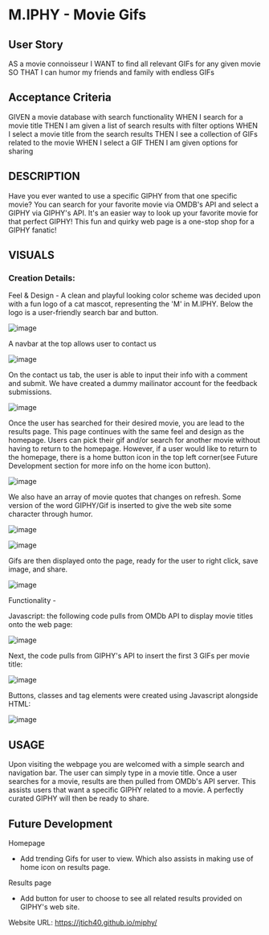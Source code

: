 # M.IPHY - Movie Gifs

## User Story
AS a movie connoisseur
I WANT to find all relevant GIFs for any given movie
SO THAT I can humor my friends and family with endless GIFs

## Acceptance Criteria
GIVEN a movie database with search functionality
WHEN I search for a movie title
THEN I am given a list of search results with filter options
WHEN I select a movie title from the search results
THEN I see a collection of GIFs related to the movie
WHEN I select a GIF
THEN I am given options for sharing

## DESCRIPTION
Have you ever wanted to use a specific GIPHY from that one specific movie?
You can search for your favorite movie via OMDB's API and select a GIPHY via GIPHY's API. It's an easier way to look up your favorite movie for that perfect GIPHY! This fun and quirky web page is a one-stop shop for a GIPHY fanatic! 

## VISUALS

### Creation Details:
Feel & Design -
A clean and playful looking color scheme was decided upon with a fun logo of a cat mascot, representing the 'M' in M.IPHY. Below the logo is a user-friendly search bar and button.

![image](https://user-images.githubusercontent.com/118077000/215887771-4af72f83-3ae0-4b5d-9a88-cf99aeadc1a7.png)

A navbar at the top allows user to contact us

![image](https://user-images.githubusercontent.com/118077000/215941737-355ff858-ef17-4528-88bb-c2b6e01c4066.png)

On the contact us tab, the user is able to input their info with a comment and submit. We have created a dummy mailinator account for the feedback submissions.

![image](https://user-images.githubusercontent.com/118077000/215941897-8d9ce41b-6d1f-4708-9cce-ef02c7700013.png)

Once the user has searched for their desired movie, you are lead to the results page. This page continues with the same feel and design as the homepage. Users can pick their gif and/or search for another movie without having to return to the homepage. However, if a user would like to return to the homepage, there is a home button icon in the top left corner(see Future Development section for more info on the home icon button).

![image](https://user-images.githubusercontent.com/118077000/215897356-2b64f922-bfad-4a65-99db-6675139dba78.png)

We also have an array of movie quotes that changes on refresh. Some version of the word GIPHY/Gif is inserted to give the web site some character through humor.

![image](https://user-images.githubusercontent.com/118077000/215897626-38448155-e7f3-4a4f-b91c-b482acf52d98.png)

![image](https://user-images.githubusercontent.com/118077000/215897668-c63340e1-ed27-4f4f-ac93-18b3dba0d3b5.png)

Gifs are then displayed onto the page, ready for the user to right click, save image, and share.

![image](https://user-images.githubusercontent.com/118077000/215897971-a8993e74-c613-4d63-8411-404641bf03ee.png)

Functionality -

Javascript:
the following code pulls from OMDb API to display movie titles onto the web page:

![image](https://user-images.githubusercontent.com/118077000/215898951-e99f02df-6767-494b-b2b3-b0714c4dc0ce.png)

Next, the code pulls from GIPHY's API to insert the first 3 GIFs per movie title:

![image](https://user-images.githubusercontent.com/118077000/215899253-54173e24-dab8-4b9d-ad23-17f5bb29f4cf.png)

Buttons, classes and tag elements were created using Javascript alongside HTML:

![image](https://user-images.githubusercontent.com/118077000/215899582-a30924d2-746a-4e04-82b4-5bf9d59c9934.png)

## USAGE
Upon visiting the webpage you are welcomed with a simple search and navigation bar. The user can simply type in a movie title. Once a user searches for a movie, results are then pulled from OMDb's API server. This assists users that want a specific GIPHY related to a movie. A perfectly curated GIPHY will then be ready to share. 

## Future Development
Homepage
- Add trending Gifs for user to view. Which also assists in making use of home icon on results page.

Results page
- Add button for user to choose to see all related results provided on GIPHY's web site.

Website URL: https://jtich40.github.io/miphy/
